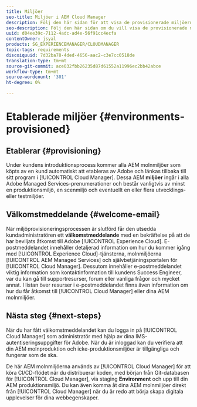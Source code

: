 ```yaml
---
title: Miljöer
seo-title: Miljöer i AEM Cloud Manager
description: Följ den här sidan för att visa de provisionerade miljöerna i Cloud Manager
seo-description: Följ den här sidan om du vill visa de provisionerade miljöer som är tillgängliga i AEM Cloud Manager.
uuid: d04ee39c-7112-4adc-ad4e-56f91cc4ecfa
contentOwner: jsyal
products: SG_EXPERIENCEMANAGER/CLOUDMANAGER
topic-tags: requirements
discoiquuid: 7d32ba78-4ded-4656-aac2-c3e7cc0518de
translation-type: tm+mt
source-git-commit: ace032fbb26235d87d61552a11996ec2bb42abce
workflow-type: tm+mt
source-wordcount: '301'
ht-degree: 0%

---
```



# Etablerade miljöer {#environments-provisioned}

## Etablerar {#provisioning}

Under kundens introduktionsprocess kommer alla AEM molnmiljöer som köpts av en kund automatiskt att etableras av Adobe och länkas tillbaka till sitt program i [!UICONTROL Cloud Manager]. Dessa AEM **miljöer** ingår i alla Adobe Managed Services-prenumerationer och består vanligtvis av minst en produktionsmiljö, en scenmiljö och eventuellt en eller flera utvecklings- eller testmiljöer.

## Välkomstmeddelande {#welcome-email}

När miljöprovisioneringsprocessen är slutförd får den utsedda kundadministratören ett **välkomstmeddelande** med en bekräftelse på att de har beviljats åtkomst till Adobe [!UICONTROL Experience Cloud]. E-postmeddelandet innehåller detaljerad information om hur du kommer igång med [!UICONTROL Experience Cloud]-tjänsterna, molnmiljöerna [!UICONTROL AEM Managed Services] och självbetjäningsportalen för [!UICONTROL Cloud Manager]. Dessutom innehåller e-postmeddelandet viktig information som kontaktinformation till kundens Success Engineer, var du kan gå till supportresurser, forum eller vanliga frågor och mycket annat. I listan över resurser i e-postmeddelandet finns även information om hur du får åtkomst till [!UICONTROL Cloud Manager] eller dina AEM molnmiljöer.

## Nästa steg {#next-steps}

När du har fått välkomstmeddelandet kan du logga in på [!UICONTROL Cloud Manager] som administratör med hjälp av dina IMS-autentiseringsuppgifter för Adobe. När du är inloggad kan du verifiera att din AEM molnproduktion och icke-produktionsmiljöer är tillgängliga och fungerar som de ska.

De här AEM molnmiljöerna används av [!UICONTROL Cloud Manager] för att köra CI/CD-flödet när du distribuerar koden, med början från Git-databasen för [!UICONTROL Cloud Manager], via staging **Environment** och upp till din AEM produktionsmiljö. Du kan även komma åt dina AEM molnmiljöer direkt från [!UICONTROL Cloud Manager] när du är redo att börja skapa digitala upplevelser för dina webbegenskaper.
